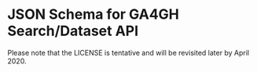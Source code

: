 # JSON Schema for GA4GH Search/Dataset API

Please note that the LICENSE is tentative and will be revisited later by April 2020.
